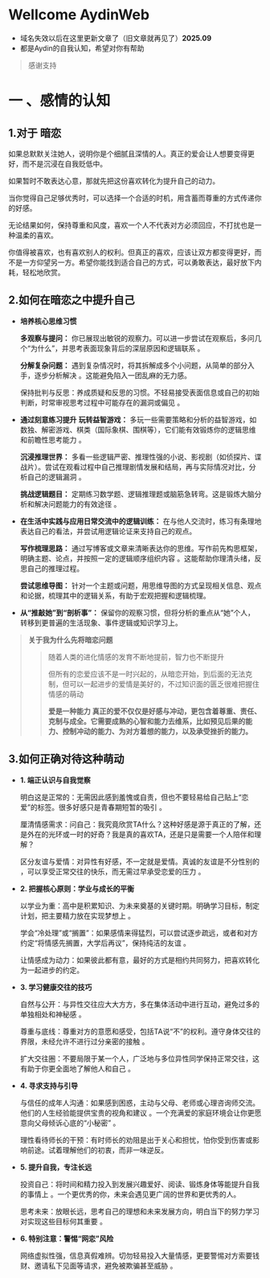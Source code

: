 # Wellcome AydinWeb

* 域名失效以后在这里更新文章了（旧文章就再见了）**2025.09**
* 都是Aydin的自我认知，希望对你有帮助
>感谢支持

# 一 、感情的认知

## **1.对于 暗恋**
  
如果总默默关注她人，说明你是个细腻且深情的人。​​真正的爱会让人想要变得更好，而不是沉浸在自我贬低中​​。

如果暂时不敢表达心意，那就先把这份喜欢转化为​​提升自己的动力​​。

当你觉得自己足够优秀时，可以选择一个合适的时机，用​​含蓄而尊重的方式​​传递你的好感。

无论结果如何，​​保持尊重和风度​​，喜欢一个人不代表对方必须回应，不打扰也是一种温柔的喜欢。

你值得被喜欢，也有喜欢别人的权利。但真正的喜欢，应该让双方都变得更好，而不是一方仰望另一方。希望你能找到适合自己的方式，可以勇敢表达，最好放下内耗，轻松地欣赏。


## **2.如何在暗恋之中提升自己**

- **培养核心思维习惯**
  
  **​​多观察与提问​​：**
  你已展现出​​敏锐的观察力​​。可以进一步尝试在观察后，多问几个“为什么”，并思考表面现象背后的深层原因和逻辑联系
  。

  **​​分解复杂问题​​：**
    遇到复杂情况时，​​将其拆解成多个小问题​​，从简单的部分入手，逐步分析解决
    。这能避免陷入一团乱麻的无力感。
  
    ​​保持批判与反思​​：养成​​质疑和反思的习惯​​。不轻易接受表面信息或自己的初始判断，时常审视思考过程中可能存在的漏洞或偏见
    。

- **通过刻意练习提升**
  **​​玩转益智游戏​​：**
    多玩一些​​需要策略和分析的益智游戏​​，如数独、解密游戏、棋类（国际象棋、围棋等），它们能有效锻炼你的逻辑思维和前瞻性思考能力
  。
  
  **​​沉浸推理世界​​：**
    多看一些​​逻辑严密、推理性强的小说、影视剧​​（如侦探片、谍战片）。尝试在观看过程中自己推理剧情发展和结局，再与实际情况对比，分析自己的逻辑漏洞
    。
    
  **​​挑战逻辑题目​​：**
    定期练习​​数学题、逻辑推理题或脑筋急转弯​​。这是锻炼大脑分析和解决问题能力的有效途径
    。

- **在生活中实践与应用**
  **​​日常交流中的逻辑训练​​：**
    在与他人交流时，​​练习有条理地表达自己的看法​​，并尝试用逻辑论证来支持自己的观点。
    
  
  **​​写作梳理思路​​：**
    通过​​写博客或文章​​来清晰表达你的思维。写作前先构思框架，明确主题、论点，并按照一定的逻辑顺序组织内容
    。这能帮助你理清头绪，反思自己的推理过程。
    
  **​​尝试思维导图​​：**
    针对一个主题或问题，用​​思维导图的方式呈现相关信息、观点和论据​​，梳理其中的逻辑关系，有助于宏观把握和逻辑梳理。
    

- **​​从“推敲她”到“剖析事”​​：**
  保留你的观察习惯，但​​将分析的重点从“她”个人，转移到更普遍的生活现象、事件逻辑或知识学习上。




>**关于我为什么先将暗恋问题**
>>随着人类的进化情感的发育不断地提前，智力也不断提升
>>
>>但所有的恋爱应该不是一时兴起的，从暗恋开始，到后面的无法克制，但可以一起进步的爱情是美好的，不过知识面的匮乏很难把握住情感的萌动
>>
>>**爱是一种能力
真正的爱不仅仅是好感与冲动，更包含着​​尊重、责任、克制与成全​​
。它需要成熟的心智和能力去维系，比如​​预见后果的能力、控制冲动的能力、为对方着想的能力，以及承受挫折的能力​​
。**

## **3.如何正确对待这种萌动**


-  **1. 端正认识与自我觉察**
  
    ​​明白这是正常的​​：无需因此感到羞愧或自责，但也​​不要轻易给自己贴上“恋爱”的标签​​
    。很多好感只是青春期短暂的吸引
    。
    
    ​​厘清情感需求​​：问自己：我究竟欣赏TA什么？这种好感是源于真正的了解，还是外在的光环或一时的好奇？我是真的喜欢TA，还是只是需要一个人陪伴和理解？
    
    ​​区分友谊与爱情​​：对异性有好感，不一定就是爱情。​​真诚的友谊是不分性别的​​，可以享受正常交往的快乐，而无需过早承受恋爱的压力
    。
  
-  ​​**2. 把握核心原则：学业与成长的平衡​​**
  
    ​​以学业为重​​：高中是积累知识、为未来奠基的关键时期。​​明确学习目标​​，制定计划，把主要精力放在实现梦想上
    。
    
    ​​学会“冷处理”或“搁置”​​：如果感情来得猛烈，可以尝试逐步疏远，或者和对方约定“​​将情感先搁置，大学后再议​​”，保持纯洁的友谊
    。
    
    ​​让情感成为动力​​：如果彼此都有意，最好的方式是​​相约共同努力，把喜欢转化为一起进步的约定​​
    。
    
-  **​​3. 学习健康交往的技巧​​**
  
    ​​自然与公开​​：与异性交往应​​大大方方​​，多在​​集体活动中​​进行互动，避免过多的单独相处和神秘感
    。
    
    ​​尊重与底线​​：​​尊重对方的意愿和感受​​，包括TA说“不”的权利。遵守​​身体交往的界限​​，未经允许不进行过分亲密的接触
    。
    
    ​​扩大交往圈​​：不要局限于某一个人，​​广泛地与多位异性同学保持正常交往​​，这有助于你更全面地了解他人和自己
    。
    
-  **​​4. 寻求支持与引导​​**
 
    ​​与信任的成年人沟通​​：如果感到困惑，​​主动与父母、老师或心理咨询师交流​​。他们的人生经验能提供宝贵的视角和建议
    。一个​​充满爱的家庭环境​​会让你更愿意向父母倾诉心底的“小秘密”
    。
    
    ​​理性看待师长的干预​​：有时师长的劝阻是出于关心和担忧，怕你受到伤害或影响前途。试着​​理解他们的初衷​​，而非一味逆反。
    
-  **​​5. 提升自我，专注长远​​**
  
    ​​投资自己​​：将时间和精力投入到发展​​兴趣爱好、阅读、锻炼身体​​等能提升自我的事情上
    。一个更优秀的你，未来会遇见更广阔的世界和更优秀的人。
    
    ​​思考未来​​：​​放眼长远​​，思考自己的理想和未来发展方向，明白当下的努力学习对实现这些目标何其重要
    。
    
 - **​​6. 特别注意：警惕“网恋”风险​​**

    网络虚拟性强，信息真假难辨。​​切勿轻易投入大量情感，更要警惕对方索要钱财、邀请私下见面等请求​​，避免被欺骗甚至威胁
    。
